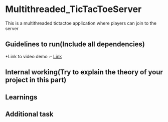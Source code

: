 # Multithreaded_TicTacToeServer
This is a multithreaded tictactoe application where players can join to the server 

## Guidelines to run(Include all dependencies)

  *Link to video demo :- [Link](https://drive.google.com/file/d/153g_Y-dZkiSnC1qc_gfP8N9RrJFPIh2N/view?usp=sharing)
## Internal working(Try to explain the theory of your project in this part)

## Learnings

## Additional task
